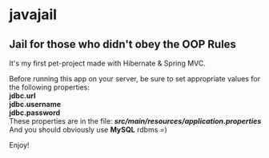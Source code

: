 # javajail
## Jail for those who didn't obey the OOP Rules

It's my first pet-project made with Hibernate & Spring MVC.

Before running this app on your server, be sure to set appropriate values for the following properties:  
**jdbc.url  
jdbc.username  
jdbc.password**  
These properties are in the file: **_src/main/resources/application.properties_**  
And you should obviously use **MySQL** rdbms =)

Enjoy!
